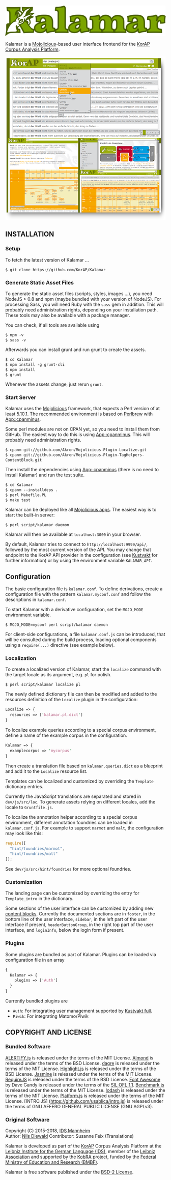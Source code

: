 ![Kalamar](https://raw.githubusercontent.com/KorAP/Kalamar/master/dev/demo/img/kalamar.png)

Kalamar is a [Mojolicious](http://mojolicio.us/)-based user interface
frontend for the [KorAP Corpus Analysis Platform](http://korap.ids-mannheim.de/).

![Kalamar Screenshots](https://raw.githubusercontent.com/KorAP/Kalamar/master/dev/demo/img/screenshots.png)

## INSTALLATION

### Setup

To fetch the latest version of Kalamar ...

```
$ git clone https://github.com/KorAP/Kalamar
```

### Generate Static Asset Files

To generate the static asset files (scripts, styles, images ...),
you need NodeJS > 0.8 and npm (maybe bundled with your version of NodeJS).
For processing Sass, you will need Ruby with
the ```sass``` gem in addition.
This will probably need administration
rights, depending on your installation path.
These tools may also be available with a package manager.

You can check, if all tools are available using

```
$ npm -v
$ sass -v
```

Afterwards you can install grunt and run grunt to create the assets.

```
$ cd Kalamar
$ npm install -g grunt-cli
$ npm install
$ grunt
```

Whenever the assets change, just rerun ```grunt```.

### Start Server

Kalamar uses the [Mojolicious](http://mojolicio.us/) framework,
that expects a Perl version of at least 5.10.1.
The recommended environment is based on [Perlbrew](http://perlbrew.pl/)
with [App::cpanminus](http://search.cpan.org/~miyagawa/App-cpanminus/).

Some perl modules are not on CPAN yet, so you need to install them from GitHub.
The easiest way to do this is using
[App::cpanminus](http://search.cpan.org/~miyagawa/App-cpanminus/).
This will probably need administration rights.

```
$ cpanm git://github.com/Akron/Mojolicious-Plugin-Localize.git
$ cpanm git://github.com/Akron/Mojolicious-Plugin-TagHelpers-ContentBlock.git
```

Then install the dependencies using
[App::cpanminus](http://search.cpan.org/~miyagawa/App-cpanminus/)
(there is no need to install Kalamar)
and run the test suite.

```
$ cd Kalamar
$ cpanm --installdeps .
$ perl Makefile.PL
$ make test
```

Kalamar can be deployed like all
[Mojolicious apps](http://mojolicio.us/perldoc/Mojolicious/Guides/Cookbook#DEPLOYMENT).
The easiest way is to start the built-in server:

```
$ perl script/kalamar daemon
```

Kalamar will then be available at ```localhost:3000``` in your browser.

By default, Kalamar tries to connect to ```http://localhost:9999/api/```,
followed by the most current version of the API.
You may change that endpoint to the KorAP API provider in the configuration
(see [Kustvakt](https://github.com/KorAP/Kustvakt) for further information)
or by using the environment variable ```KALAMAR_API```.


## Configuration

The basic configuration file is ```kalamar.conf```. To define derivations,
create a configuration file with the pattern ```kalamar.myconf.conf``` and
follow the descriptions in ```kalamar.conf```.

To start Kalamar with a derivative configuration, set the ```MOJO_MODE```
environment variable.

```
$ MOJO_MODE=myconf perl script/kalamar daemon
```

For client-side configurations, a file ```kalamar.conf.js``` can be
introduced, that will be consulted during the build process, loading
optional components using a ```require(...)``` directive (see example below).


### Localization

To create a localized version of Kalamar, start the ```localize``` command
with the target locale as its argument, e.g. ```pl``` for polish.

```
$ perl script/kalamar localize pl
```

The newly defined dictionary file can then be modified and added to the resources
definition of the ```Localize``` plugin in the configuration:

```perl
Localize => {
  resources => ['kalamar.pl.dict']
}
```

To localize example queries according to a special corpus environment,
define a name of the example corpus in the configuration.

```perl
Kalamar => {
  examplecorpus => 'mycorpus'
}

```

Then create a translation file based on ```kalamar.queries.dict```
as a blueprint and add it to the ```Localize``` resource list.

Templates can be localized and customized by overriding
the ```Template``` dictionary entries.

Currently the JavaScript translations are separated and stored in ```dev/js/src/loc```.
To generate assets relying on different locales, add the locale to ```Gruntfile.js```.

To localize the annotation helper according to a special corpus environment,
different annotation foundries can be loaded in ```kalamar.conf.js```.
For example to support ```marmot``` and ```malt```,
the configuration may look like this:

```js
require([
  "hint/foundries/marmot",
  "hint/foundries/malt"
]);
```

See ```dev/js/src/hint/foundries``` for
more optional foundries.


### Customization

The landing page can be customized by overriding the
entry for ```Template_intro``` in the dictionary.

Some sections of the user interface can be customized
by adding new
[content blocks](https://github.com/Akron/Mojolicious-Plugin-TagHelpers-ContentBlock).
Currently the documented sections are in
```footer```, in the bottom line of the user interface,
```sidebar```, in the left part of the user interface if present,
```headerButtonGroup```, in the right top part of the user interface,
and ```loginInfo```, below the login form if present.


### Plugins

Some plugins are bundled as part of Kalamar. Plugins can be loaded
via configuration file in an array

```perl
{
  Kalamar => {
    plugins => ['Auth']
  }
}
```

Currently bundled plugins are
- ```Auth```: For integrating user management
  supported by [Kustvakt full](https://github.com/KorAP/Kustvakt/tree/master/full).
- ```Piwik```: For integrating Matomo/Piwik


## COPYRIGHT AND LICENSE

### Bundled Software

[ALERTIFY.js](https://fabien-d.github.io/alertify.js/)
is released under the terms of the MIT License.
[Almond](https://github.com/jrburke/almond)
is released under the terms of the BSD License.
[dagre](https://highlightjs.org/)
is released under the terms of the MIT License.
[Highlight.js](https://highlightjs.org/)
is released under the terms of the BSD License.
[Jasmine](https://jasmine.github.io/)
is released under the terms of the MIT License.
[RequireJS](http://requirejs.org/)
is released under the terms of the BSD License.
[Font Awesome](http://fontawesome.io)
by Dave Gandy
is released under the terms of the
[SIL OFL 1.1](http://scripts.sil.org/OFL).
[Benchmark.js](https://benchmarkjs.com/)
is released under the terms of the MIT License.
[lodash](https://lodash.com/)
is released under the terms of the MIT License.
[Platform.js](https://mths.be/platform/)
is released under the terms of the MIT License.
[INTRO.JS] (https://github.com/usablica/intro.js)
is released under the terms of GNU AFFERO GENERAL PUBLIC LICENSE (GNU AGPLv3).

### Original Software

Copyright (C) 2015-2018, [IDS Mannheim](http://www.ids-mannheim.de/)<br>
Author: [Nils Diewald](http://nils-diewald.de/)
Contributor: Susanne Feix (Translations)

Kalamar is developed as part of the [KorAP](http://korap.ids-mannheim.de/)
Corpus Analysis Platform at the
[Leibniz Institute for the German Language (IDS)](http://ids-mannheim.de/),
member of the
[Leibniz Association](https://www.leibniz-gemeinschaft.de/en/home/)
and supported by the [KobRA](http://www.kobra.tu-dortmund.de) project,
funded by the
[Federal Ministry of Education and Research (BMBF)](http://www.bmbf.de/en/).

Kalamar is free software published under the
[BSD-2 License](https://raw.githubusercontent.com/KorAP/Kalamar/master/LICENSE).
